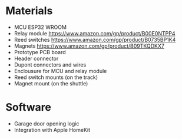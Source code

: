 # Materials

* MCU
ESP32 WROOM
* Relay module
https://www.amazon.com/gp/product/B00E0NTPP4
* Reed switches
https://www.amazon.com/gp/product/B0735BP1K4
* Magnets
https://www.amazon.com/gp/product/B09TKQDKX7
* Prototype PCB board
* Header connector
* Dupont connectors and wires
* Enclousure for MCU and relay module
* Reed switch mounts (on the track)
* Magnet mount (on the shuttle)

# Software
* Garage door opening logic
* Integration with Apple HomeKit